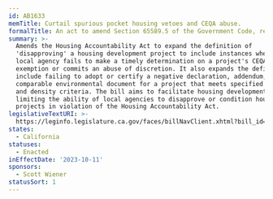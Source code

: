 ```yaml
---
id: AB1633
memTitle: Curtail spurious pocket housing vetoes and CEQA abuse.
formalTitle: An act to amend Section 65589.5 of the Government Code, relating to housing.
summary: >-
  Amends the Housing Accountability Act to expand the definition of
  'disapproving' a housing development project to include instances where a
  local agency fails to make a timely determination on a project's CEQA
  exemption or commits an abuse of discretion. It also expands the definition to
  include failing to adopt or certify a negative declaration, addendum, EIR, or
  comparable environmental document for a project that meets specified location
  and density criteria. The bill aims to facilitate housing development by
  limiting the ability of local agencies to disapprove or condition housing
  projects in violation of the Housing Accountability Act.
legislativeTextURI: >-
  https://leginfo.legislature.ca.gov/faces/billNavClient.xhtml?bill_id=202320240AB1633
states:
  - California
statuses:
  - Enacted
inEffectDate: '2023-10-11'
sponsors:
  - Scott Wiener
statusSort: 1
---
```


